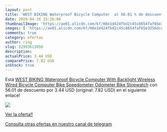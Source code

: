 ```yaml
---
layout: post
title: 'WEST BIKING Waterproof Bicycle Computer  al 56.01 % de descuento'
date: 2020-04-16 15:26:08
thumbnailImage: 'https://ae01.alicdn.com/kf/H8e1d424fbd2c45c8854faf65e3256dccZ/WEST-BIKING-Waterproof-Bicycle-Computer-With-Backlight-Wireless-Wired-Bicycle-Computer-Bike-Speedometer-Odometer-Bike-Stopwatch.jpg_350x350._SL200_.jpg'
images: [ 'https://ae01.alicdn.com/kf/H8e1d424fbd2c45c8854faf65e3256dccZ/WEST-BIKING-Waterproof-Bicycle-Computer-With-Backlight-Wireless-Wired-Bicycle-Computer-Bike-Speedometer-Odometer-Bike-Stopwatch.jpg_350x350._SL200_.jpg' ]
comments: true
category: ofertas
author: ring
slug: 32993613850
description:
actualPrice: 3.44 USD
comparePrice: 7.82 USD
inStock: true
---
```


Está [WEST BIKING Waterproof Bicycle Computer With Backlight Wireless Wired Bicycle Computer Bike Speedometer Odometer Bike Stopwatch](https://www.amazon.com/dp/32993613850/?tag=redken08-20) con 56.01 de descuento por 3.44 USD (original: 7.82 USD) en el siguiente enlace!

[![](https://ae01.alicdn.com/kf/H8e1d424fbd2c45c8854faf65e3256dccZ/WEST-BIKING-Waterproof-Bicycle-Computer-With-Backlight-Wireless-Wired-Bicycle-Computer-Bike-Speedometer-Odometer-Bike-Stopwatch.jpg_350x350._SL200_.jpg)](https://www.amazon.com/dp/32993613850/?tag=redken08-20)

[Ver la oferta!!](https://www.amazon.com/dp/32993613850/?tag=redken08-20)

[Consulta otras ofertas en nuestro canal de telegram](https://t.me/s/ofertas25)
